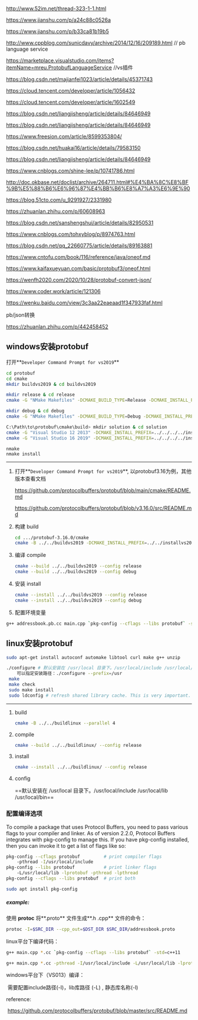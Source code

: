 http://www.52im.net/thread-323-1-1.html

https://www.jianshu.com/p/a24c88c0526a

https://www.jianshu.com/p/b33ca81b19b5

http://www.cppblog.com/sunicdavy/archive/2014/12/16/209189.html    // pb language service

https://marketplace.visualstudio.com/items?itemName=mreu.ProtobufLanguageService	//vs插件

https://blog.csdn.net/majianfei1023/article/details/45371743

https://cloud.tencent.com/developer/article/1056432

https://cloud.tencent.com/developer/article/1602549

https://blog.csdn.net/liangjisheng/article/details/84646949

https://blog.csdn.net/liangjisheng/article/details/84646949

https://www.freesion.com/article/8599353804/

https://blog.csdn.net/huakai16/article/details/79583150

https://blog.csdn.net/liangjisheng/article/details/84646949

https://www.cnblogs.com/shine-lee/p/10741786.html

http://doc.okbase.net/doclist/archive/264711.html#%E4%BA%8C%E8%BF%9B%E5%88%B6%E6%96%87%E4%BB%B6%E8%A7%A3%E6%9E%90

https://blog.51cto.com/u_9291927/2331980

https://zhuanlan.zhihu.com/p/60608963

https://blog.csdn.net/sanshengshui/article/details/82950531

https://www.cnblogs.com/tohxyblog/p/8974763.html

https://blog.csdn.net/qq_22660775/article/details/89163881

https://www.cntofu.com/book/116/reference/java/oneof.md

https://www.kaifaxueyuan.com/basic/protobuf3/oneof.html

https://wenfh2020.com/2020/10/28/protobuf-convert-json/

https://www.coder.work/article/121306

https://wenku.baidu.com/view/3c3aa22eaeaad1f347933faf.html



pb/json转换

https://zhuanlan.zhihu.com/p/442458452



## windows安装protobuf

打开**`Developer Command Prompt for vs2019`**

```bash
cd protobuf
cd cmake
mkdir buildvs2019 & cd buildvs2019
```

```bash
mkdir release & cd release
cmake -G "NMake Makefiles" -DCMAKE_BUILD_TYPE=Release -DCMAKE_INSTALL_PREFIX=../../../../installvs2019/release ../..
```

```bash
mkdir debug & cd debug
cmake -G "NMake Makefiles" -DCMAKE_BUILD_TYPE=Debug -DCMAKE_INSTALL_PREFIX=../../../../installvs2019/debug ../..
```

```bash
C:\Path\to\protobuf\cmake\build> mkdir solution & cd solution
cmake -G "Visual Studio 12 2013" -DCMAKE_INSTALL_PREFIX=../../../../installvs2019 ../..
cmake -G "Visual Studio 16 2019" -DCMAKE_INSTALL_PREFIX=../../../../installvs2019 ../..
```

```
nmake
nmake install
```

-----------------------------------------

1. 打开**`Developer Command Prompt for vs2019`**, 以protobuf3.16为例，其他版本查看文档

   https://github.com/protocolbuffers/protobuf/blob/main/cmake/README.md

   https://github.com/protocolbuffers/protobuf/blob/v3.16.0/src/README.md

2. 构建 build

   ```bash
   cd .../protobuf-3.16.0/cmake
   cmake -B ../../buildvs2019 -DCMAKE_INSTALL_PREFIX=../../installvs2019 -G "Visual Studio 16 2019"
   ```

3. 编译 compile

   ```bash
   cmake --build ../../buildvs2019 --config release
   cmake --build ../../buildvs2019 --config debug
   ```

   

4. 安装 install

   ```bash
   cmake --install ../../buildvs2019 --config release
   cmake --install ../../buildvs2019 --config debug
   ```

5. 配置环境变量



```bash
g++ addressbook.pb.cc main.cpp `pkg-config --cflags --libs protobuf` -std=c++11
```



## linux安装protobuf

```bash
sudo apt-get install autoconf automake libtool curl make g++ unzip
```

```bash
./configure # 默认安装在 /usr/local 目录下。/usr/local/include /usr/local/lib /usr/local/bin
	可以指定安装路径：./configure --prefix=/usr
 make
 make check
 sudo make install
 sudo ldconfig # refresh shared library cache. This is very important.
```

----------------------------------------------

1. build

   ```bash
   cmake -B ../../buildlinux --parallel 4
   ```

   

2. compile

   ```bash
   cmake --build ../../buildlinux/ --config release
   ```

   

3. install

   ```bash
   cmake --install ../../buildlinux/ --config release
   ```

4. config

   ==默认安装在 /usr/local 目录下。/usr/local/include /usr/local/lib /usr/local/bin==



### 配置编译选项

To compile a package that uses Protocol Buffers, you need to pass various flags to your compiler and linker. As of version 2.2.0, Protocol Buffers integrates with pkg-config to manage this. If you have pkg-config installed, then you can invoke it to get a list of flags like so:

```bash
pkg-config --cflags protobuf         # print compiler flags
	-pthread -I/usr/local/include
pkg-config --libs protobuf           # print linker flags
	-L/usr/local/lib -lprotobuf -pthread -lpthread
pkg-config --cflags --libs protobuf  # print both
```

```bash
sudo apt install pkg-config
```



##### example:

  使用 **protoc** 将**.proto** 文件生成**.h .cpp** 文件的命令：
```bash
protoc -I=$SRC_DIR --cpp_out=$DST_DIR $SRC_DIR/addressbook.proto
```



linux平台下编译代码：

```bash
g++ main.cpp *.cc `pkg-config --cflags --libs protobuf` -std=c++11
```

```bash
g++ main.cpp *.cc -pthread -I/usr/local/include -L/usr/local/lib -lprotobuf -pthread -lpthread -std=c++11
```



windows平台下（VS013）编译：

​	需要配置include路径(-I)，lib库路径 (-L) , 静态库名称(-l)



reference:

​	https://github.com/protocolbuffers/protobuf/blob/master/src/README.md